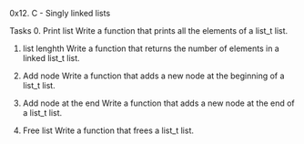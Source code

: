 0x12. C - Singly linked lists


Tasks
0. Print list 
Write a function that prints all the elements of a list_t list.

1. list lenghth
Write a function that returns the number of elements in a linked list_t list.

2. Add node
Write a function that adds a new node at the beginning of a list_t list.

3. Add node at the end
Write a function that adds a new node at the end of a list_t list.

4. Free list
Write a function that frees a list_t list.


